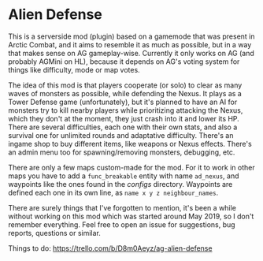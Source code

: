 # Alien Defense

This is a serverside mod (plugin) based on a gamemode that was present in Arctic Combat, and it aims
to resemble it as much as possible, but in a way that makes sense on AG gameplay-wise.
Currently it only works on AG (and probably AGMini on HL), because it depends on
AG's voting system for things like difficulty, mode or map votes.

The idea of this mod is that players cooperate (or solo) to clear as many waves of monsters as possible, while defending the Nexus.
It plays as a Tower Defense game (unfortunately), but it's planned to have an AI for monsters try to kill nearby players while prioritizing
attacking the Nexus, which they don't at the moment, they just crash into it and lower its HP.
There are several difficulties, each one with their own stats, and also a survival one
for unlimited rounds and adaptative difficulty. There's an ingame shop to buy different items, like weapons or Nexus effects.
There's an admin menu too for spawning/removing monsters, debugging, etc.

There are only a few maps custom-made for the mod. For it to work in other maps you have to add a `func_breakable` entity with name `ad_nexus`,
and waypoints like the ones found in the _configs_ directory. Waypoints are defined each one in its own line, as `name x y z neighbour_names`.

There are surely things that I've forgotten to mention, it's been a while without working on this mod which was started around May 2019,
so I don't remember everything. Feel free to open an issue for suggestions, bug reports, questions or similar.

Things to do: https://trello.com/b/D8m0Aeyz/ag-alien-defense
